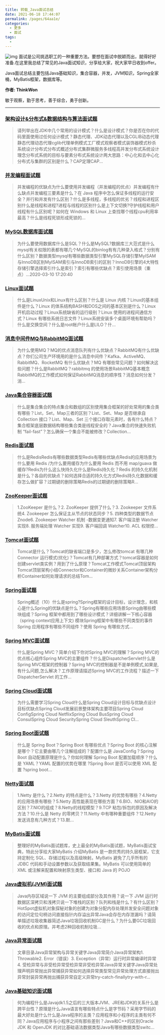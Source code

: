 ```yaml
---
title: 转载_Java面试总结
date: 2021-06-18 17:44:07
permalink: /pages/64aa1e/
categories:
  - 更多
  - 面试
tags:
  - 
---
```


![img](https://img-blog.csdnimg.cn/20200219112303555.png?x-oss-process=image/resize,m_fixed,h_224,w_224)
面试是公司挑选职工的一种重要方法。要想在面试中脱颖而出，就得好好准备.在这里我总结了常见的Java面试知识，分享给大家，祝大家早日收到offer。

Java面试总结主要包括Java基础知识，集合容器，并发，JVM知识，Spring全家桶，MyBatis框架，数据库等。

**作者: ThinkWon**

敏于观察，勤于思考，善于综合，勇于创新。


---
### [架构设计&分布式&数据结构与算法面试题](https://blog.csdn.net/ThinkWon/article/details/105870730)

  > 请列举出在JDK中几个常用的设计模式？什么是设计模式？你是否在你的代码里面使用过任何设计模式？静态代理、JDK动态代理以及CGLIB动态代理静态代理动态代理cglib代理单例模式工厂模式观察者模式装饰器模式秒杀系统设计分布式分布式概述分布式集群微服务多线程高并发分布式系统设计理念分布式系统的目标与要素分布式系统设计两大思路：中心化和去中心化分布式与集群的区别是什么？CAP定理CAP...

  


### [并发编程面试题](https://blog.csdn.net/ThinkWon/article/details/104863992)

  > 并发编程的优缺点为什么要使用并发编程（并发编程的优点）并发编程有什么缺点并发编程三要素是什么？在 Java 程序中怎么保证多线程的运行安全？并行和并发有什么区别？什么是多线程，多线程的优劣？线程和进程区别什么是线程和进程?进程与线程的区别什么是上下文切换?守护线程和用户线程有什么区别呢？如何在 Windows 和 Linux 上查找哪个线程cpu利用率最高？什么是线程死锁形成死锁的...



### [MySQL数据库面试题](https://blog.csdn.net/ThinkWon/article/details/104778621)

  > 为什么要使用数据库什么是SQL？什么是MySQL?数据库三大范式是什么mysql有关权限的表都有哪几个MySQL的binlog有有几种录入格式？分别有什么区别？数据类型mysql有哪些数据类型引擎MySQL存储引擎MyISAM与InnoDB区别MyISAM索引与InnoDB索引的区别？InnoDB引擎的4大特性存储引擎选择索引什么是索引？索引有哪些优缺点？索引使用场景（重点）...2020-03-10 17:20:40

  

### [Linux面试题](https://blog.csdn.net/ThinkWon/article/details/104588679)

  > 什么是LinuxUnix和Linux有什么区别？什么是 Linux 内核？Linux的基本组件是什么？Linux 的体系结构BASH和DOS之间的基本区别是什么？Linux 开机启动过程？Linux系统缺省的运行级别？Linux 使用的进程间通信方式？Linux 有哪些系统日志文件？Linux系统安装多个桌面环境有帮助吗？什么是交换空间？什么是root帐户什么是LILO？什...

  

### [消息中间件MQ与RabbitMQ面试题](https://blog.csdn.net/ThinkWon/article/details/104588612)

  > 为什么使用MQ？MQ的优点消息队列有什么优缺点？RabbitMQ有什么优缺点？你们公司生产环境用的是什么消息中间件？Kafka、ActiveMQ、RabbitMQ、RocketMQ 有什么优缺点？MQ 有哪些常见问题？如何解决这些问题？什么是RabbitMQ？rabbitmq 的使用场景RabbitMQ基本概念RabbitMQ的工作模式如何保证RabbitMQ消息的顺序性？消息如何分发？消...

  

### [Java集合容器面试题](https://blog.csdn.net/ThinkWon/article/details/104588551)

  > 什么是集合集合的特点集合和数组的区别使用集合框架的好处常用的集合类有哪些？List，Set，Map三者的区别？List、Set、Map 是否继承自 Collection 接口？List、Map、Set 三个接口存取元素时，各有什么特点？集合框架底层数据结构哪些集合类是线程安全的？Java集合的快速失败机制 “fail-fast”？怎么确保一个集合不能被修改？Collection...

  

### [Redis面试题](https://blog.csdn.net/ThinkWon/article/details/103522351)

  > 什么是RedisRedis有哪些数据类型Redis有哪些优缺点Redis的应用场景为什么要用 Redis /为什么要用缓存为什么要用 Redis 而不用 map/guava 做缓存?Redis为什么这么快持久化什么是Redis持久化？Redis 的持久化机制是什么？各自的优缺点？如何选择合适的持久化方式Redis持久化数据和缓存怎么做扩容？过期键的删除策略Redis的过期键的删除策略R...



### [ZooKeeper面试题](https://blog.csdn.net/ThinkWon/article/details/104397719)

  >1.ZooKeeper 是什么？2. ZooKeeper 提供了什么？3. Zookeeper 文件系统4. Zookeeper 怎么保证主从节点的状态同步？5. 四种类型的数据节点 Znode6. Zookeeper Watcher 机制 -数据变更通知7. 客户端注册 Watcher 实现8. 服务端处理 Watcher 实现9. 客户端回调 Watcher10. ACL 权限控...

  

### [Tomcat面试题](https://blog.csdn.net/ThinkWon/article/details/104397665)

  > Tomcat是什么？Tomcat的缺省端口是多少，怎么修改tomcat 有哪几种Connector 运行模式(优化)？Tomcat有几种部署方式？tomcat容器是如何创建servlet类实例？用到了什么原理？Tomcat工作模式Tomcat顶层架构Tomcat顶层架构小结Connector和Container的微妙关系Container架构分析Container如何处理请求的总结Tom...

  

### [Spring面试题](https://blog.csdn.net/ThinkWon/article/details/104397516)

  > Spring概述（10）什么是spring?Spring框架的设计目标，设计理念，和核心是什么Spring的优缺点是什么？Spring有哪些应用场景Spring由哪些模块组成？Spring 框架中都用到了哪些设计模式？详细讲解一下核心容器（spring context应用上下文) 模块Spring框架中有哪些不同类型的事件Spring 应用程序有哪些不同组件？使用 Spring 有哪些方式...

  

### [Spring MVC面试题](https://blog.csdn.net/ThinkWon/article/details/104397427)

  > 什么是Spring MVC？简单介绍下你对Spring MVC的理解？Spring MVC的优点核心组件Spring MVC的主要组件？什么是DispatcherServlet什么是Spring MVC框架的控制器？Spring MVC的控制器是不是单例模式,如果是,有什么问题,怎么解决？工作原理请描述Spring MVC的工作流程？描述一下 DispatcherServlet 的工作...

  

### [Spring Cloud面试题](https://blog.csdn.net/ThinkWon/article/details/104397367)

  > 为什么需要学习Spring Cloud什么是Spring Cloud设计目标与优缺点设计目标优缺点Spring Cloud发展前景整体架构主要项目Spring Cloud ConfigSpring Cloud NetflixSpring Cloud BusSpring Cloud ConsulSpring Cloud SecuritySpring Cloud SleuthSpring Cl...

  

### [Spring Boot面试题](https://blog.csdn.net/ThinkWon/article/details/104397299)

  > 什么是 Spring Boot？Spring Boot 有哪些优点？Spring Boot 的核心注解是哪个？它主要由哪几个注解组成的？配置什么是 JavaConfig？Spring Boot 自动配置原理是什么？你如何理解 Spring Boot 配置加载顺序？什么是 YAML？YAML 配置的优势在哪里 ?Spring Boot 是否可以使用 XML 配置 ?spring boot...

  

### [Netty面试题](https://blog.csdn.net/ThinkWon/article/details/104391081)

  > 1.Netty 是什么？2.Netty 的特点是什么？3.Netty 的优势有哪些？4.Netty 的应用场景有哪些？5.Netty 高性能表现在哪些方面？6.BIO、NIO和AIO的区别？7.NIO的组成？8.Netty的线程模型？9.TCP 粘包/拆包的原因及解决方法？10.什么是 Netty 的零拷贝？11.Netty 中有哪种重要组件？12.Netty 发送消息有几种方式？13.默...

  

### [MyBatis面试题](https://blog.csdn.net/ThinkWon/article/details/101292950)

  > 整理好的MyBatis面试题库，史上最全的MyBatis面试题，MyBatis面试宝典，特此分享给大家MyBatis 介绍MyBatis 是一款优秀的持久层框架，它支持定制化 SQL、存储过程以及高级映射。MyBatis 避免了几乎所有的 JDBC 代码和手动设置参数以及获取结果集。MyBatis 可以使用简单的 XML 或注解来配置和映射原生类型、接口和 Java 的 POJO

  

### [Java虚拟机(JVM)面试题](https://blog.csdn.net/ThinkWon/article/details/104390752)

  > Java内存区域说一下 JVM 的主要组成部分及其作用？说一下 JVM 运行时数据区深拷贝和浅拷贝说一下堆栈的区别？队列和栈是什么？有什么区别？HotSpot虚拟机对象探秘对象的创建为对象分配内存处理并发安全问题对象的访问定位句柄访问直接指针内存溢出异常Java会存在内存泄漏吗？请简单描述垃圾收集器简述Java垃圾回收机制GC是什么？为什么要GC垃圾回收的优点和原理。并考虑2种回收机制垃圾...

  

### [Java异常面试题](https://blog.csdn.net/ThinkWon/article/details/104390689)

  > 文章目录Java异常架构与异常关键字Java异常简介Java异常架构1. Throwable2. Error（错误）3. Exception（异常）运行时异常编译时异常4. 受检异常与非受检异常受检异常非受检异常Java异常关键字Java异常处理声明异常抛出异常捕获异常如何选择异常类型常见异常处理方式直接抛出异常封装异常再抛出捕获异常自定义异常try-catch-finallytry-with-r...

  

### [Java基础知识面试题](https://blog.csdn.net/ThinkWon/article/details/104390612)

  > 何为编程什么是Javajdk1.5之后的三大版本JVM、JRE和JDK的关系什么是跨平台性？原理是什么Java语言有哪些特点什么是字节码？采用字节码的最大好处是什么什么是Java程序的主类？应用程序和小程序的主类有何不同？Java应用程序与小程序之间有那些差别？Java和C++的区别Oracle JDK 和 OpenJDK 的对比基础语法数据类型Java有哪些数据类型switc...
